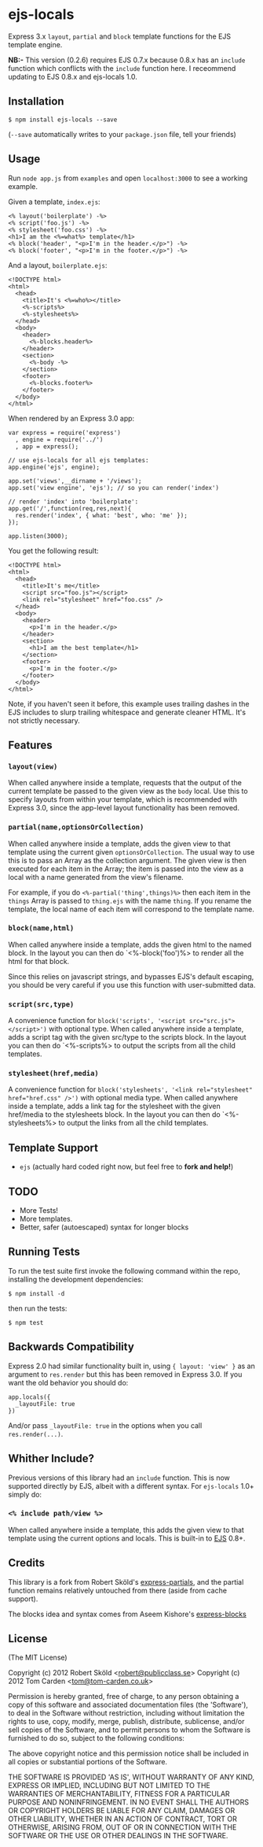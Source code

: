 # ejs-locals

Express 3.x `layout`, `partial` and `block` template functions for the EJS template engine.

__NB:-__ This version (0.2.6) requires EJS 0.7.x because 0.8.x has an `include` function
which conflicts with the `include` function here. I receommend updating to EJS 0.8.x and
ejs-locals 1.0.

## Installation

    $ npm install ejs-locals --save

(`--save` automatically writes to your `package.json` file, tell your friends)


## Usage

Run `node app.js` from `examples` and open `localhost:3000` to see a working example.

Given a template, `index.ejs`:

    <% layout('boilerplate') -%>
    <% script('foo.js') -%>
    <% stylesheet('foo.css') -%>
    <h1>I am the <%=what%> template</h1>
    <% block('header', "<p>I'm in the header.</p>") -%>
    <% block('footer', "<p>I'm in the footer.</p>") -%>

And a layout, `boilerplate.ejs`:

    <!DOCTYPE html>
    <html>
      <head>
        <title>It's <%=who%></title>
        <%-scripts%>
        <%-stylesheets%>
      </head>
      <body>
        <header>
          <%-blocks.header%>
        </header>
        <section>
          <%-body -%>
        </section>
        <footer>
          <%-blocks.footer%>
        </footer>
      </body>
    </html>

When rendered by an Express 3.0 app:

    var express = require('express')
      , engine = require('../')
      , app = express();

    // use ejs-locals for all ejs templates:
    app.engine('ejs', engine);

    app.set('views',__dirname + '/views');
    app.set('view engine', 'ejs'); // so you can render('index')

    // render 'index' into 'boilerplate':
    app.get('/',function(req,res,next){
      res.render('index', { what: 'best', who: 'me' });
    });

    app.listen(3000);

You get the following result:

    <!DOCTYPE html>
    <html>
      <head>
        <title>It's me</title>
        <script src="foo.js"></script>
        <link rel="stylesheet" href="foo.css" />
      </head>
      <body>
        <header>
          <p>I'm in the header.</p>
        </header>
        <section>
          <h1>I am the best template</h1>
        </section>
        <footer>
          <p>I'm in the footer.</p>
        </footer>
      </body>
    </html>

Note, if you haven't seen it before, this example uses trailing dashes in the EJS includes to slurp trailing whitespace and generate cleaner HTML. It's not strictly necessary.


## Features

### `layout(view)`

When called anywhere inside a template, requests that the output of the current template be passed to the given view as the `body` local. Use this to specify layouts from within your template, which is recommended with Express 3.0, since the app-level layout functionality has been removed.

### `partial(name,optionsOrCollection)`

When called anywhere inside a template, adds the given view to that template using the current given `optionsOrCollection`. The usual way to use this is to pass an Array as the collection argument. The given view is then executed for each item in the Array; the item is passed into the view as a local with a name generated from the view's filename.

For example, if you do `<%-partial('thing',things)%>` then each item in the `things` Array is passed to `thing.ejs` with the name `thing`. If you rename the template, the local name of each item will correspond to the template name.

### `block(name,html)`

When called anywhere inside a template, adds the given html to the named block. In the layout you can then do `<%-block('foo')%> to render all the html for that block.

Since this relies on javascript strings, and bypasses EJS's default escaping, you should be very careful if you use this function with user-submitted data.

### `script(src,type)`

A convenience function for `block('scripts', '<script src="src.js"></script>')` with optional type. When called anywhere inside a template, adds a script tag with the given src/type to the scripts block. In the layout you can then do `<%-scripts%> to output the scripts from all the child templates.

### `stylesheet(href,media)`

A convenience function for `block('stylesheets', '<link rel="stylesheet" href="href.css" />')` with optional media type. When called anywhere inside a template, adds a link tag for the stylesheet with the given href/media to the stylesheets block. In the layout you can then do `<%-stylesheets%> to output the links from all the child templates.


## Template Support

  - `ejs` (actually hard coded right now, but feel free to __fork and help!__)


## TODO

 - More Tests!
 - More templates.
 - Better, safer (autoescaped) syntax for longer blocks


## Running Tests

To run the test suite first invoke the following command within the repo, installing the development dependencies:

    $ npm install -d

then run the tests:

    $ npm test


## Backwards Compatibility

Express 2.0 had similar functionality built in, using `{ layout: 'view' }` as an argument to  `res.render` but this has been removed in Express 3.0. If you want the old behavior you should do:

    app.locals({
      _layoutFile: true
    })


And/or pass `_layoutFile: true` in the options when you call `res.render(...)`.

## Whither Include?

Previous versions of this library had an `include` function. This is now supported directly by EJS, albeit with a different syntax. For `ejs-locals` 1.0+ simply do:

### `<% include path/view %>`

When called anywhere inside a template, this adds the given view to that template using the current options and locals. This is built-in to [EJS](https://github.com/visionmedia/ejs) 0.8+.



## Credits

This library is a fork from Robert Sk&ouml;ld's [express-partials](https://github.com/publicclass/express-partials), and the partial function remains relatively untouched from there (aside from cache support).

The blocks idea and syntax comes from Aseem Kishore's [express-blocks](https://github.com/aseemk/express-blocks)


## License

(The MIT License)

Copyright (c) 2012 Robert Sk&ouml;ld &lt;robert@publicclass.se&gt;
Copyright (c) 2012 Tom Carden &lt;tom@tom-carden.co.uk&gt;

Permission is hereby granted, free of charge, to any person obtaining
a copy of this software and associated documentation files (the
'Software'), to deal in the Software without restriction, including
without limitation the rights to use, copy, modify, merge, publish,
distribute, sublicense, and/or sell copies of the Software, and to
permit persons to whom the Software is furnished to do so, subject to
the following conditions:

The above copyright notice and this permission notice shall be
included in all copies or substantial portions of the Software.

THE SOFTWARE IS PROVIDED 'AS IS', WITHOUT WARRANTY OF ANY KIND,
EXPRESS OR IMPLIED, INCLUDING BUT NOT LIMITED TO THE WARRANTIES OF
MERCHANTABILITY, FITNESS FOR A PARTICULAR PURPOSE AND NONINFRINGEMENT.
IN NO EVENT SHALL THE AUTHORS OR COPYRIGHT HOLDERS BE LIABLE FOR ANY
CLAIM, DAMAGES OR OTHER LIABILITY, WHETHER IN AN ACTION OF CONTRACT,
TORT OR OTHERWISE, ARISING FROM, OUT OF OR IN CONNECTION WITH THE
SOFTWARE OR THE USE OR OTHER DEALINGS IN THE SOFTWARE.
